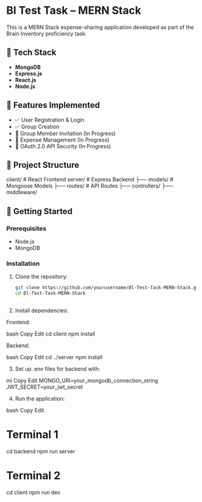 # Bl Test Task – MERN Stack

This is a MERN Stack expense-sharing application developed as part of the Brain Inventory proficiency task.

## 🔧 Tech Stack

- **MongoDB**
- **Express.js**
- **React.js**
- **Node.js**

## 📌 Features Implemented

- ✅ User Registration & Login
- ✅ Group Creation
- 🔄 Group Member Invitation (In Progress)
- 🔄 Expense Management (In Progress)
- 🔄 OAuth 2.0 API Security (In Progress)

## 📂 Project Structure

client/ # React Frontend
server/ # Express Backend
├── models/ # Mongoose Models
├── routes/ # API Routes
├── controllers/
├── middleware/

## 🚀 Getting Started

### Prerequisites

- Node.js
- MongoDB

### Installation

1. Clone the repository:
   ```bash
   git clone https://github.com/yourusername/Bl-Test-Task-MERN-Stack.git
   cd Bl-Test-Task-MERN-Stack
  
2.    Install dependencies:

Frontend:

bash
Copy
Edit
cd client
npm install

Backend:

bash
Copy
Edit
cd ../server
npm install

3. Set up .env files for backend with:

ini
Copy
Edit
MONGO_URI=your_mongodb_connection_string
JWT_SECRET=your_jwt_secret

4. Run the application:

bash
Copy
Edit
# Terminal 1
cd backend
npm run server

# Terminal 2
cd client
npm run dev
